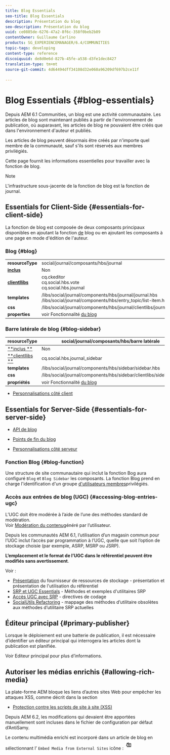 ```yaml
---
title: Blog Essentials
seo-title: Blog Essentials
description: Présentation du blog
seo-description: Présentation du blog
uuid: ce0885de-6276-47a2-8f6c-358f0beb2b89
contentOwner: Guillaume Carlino
products: SG_EXPERIENCEMANAGER/6.4/COMMUNITIES
topic-tags: developing
content-type: reference
discoiquuid: de8d0e6d-827b-45fe-a538-d3fe1dec8427
translation-type: tm+mt
source-git-commit: 4d64494dff34108d32e060a96209df697b2ce11f

---
```



# Blog Essentials {#blog-essentials}

Depuis AEM 6.1 Communities, un blog est une activité communautaire. Les articles de blog sont maintenant publiés à partir de l&#39;environnement de publication, où auparavant, les articles de blog ne pouvaient être créés que dans l&#39;environnement d&#39;auteur et publiés.

Les articles de blog peuvent désormais être créés par n&#39;importe quel membre de la communauté, sauf s&#39;ils sont réservés aux membres privilégiés.

Cette page fournit les informations essentielles pour travailler avec la fonction de blog.

>[!NOTE]
>
>L&#39;infrastructure sous-jacente de la fonction de blog est la fonction de journal.

## Essentials for Client-Side {#essentials-for-client-side}

La fonction de blog est composée de deux composants principaux disponibles en ajoutant la fonction [de](functions.md#blog-function) blog ou en ajoutant les composants à une page en mode d&#39;édition de l&#39;auteur.

### Blog {#blog}

<table> 
 <tbody>
  <tr>
   <td> <strong>resourceType</strong></td> 
   <td>social/journal/composants/hbs/journal</td> 
  </tr>
  <tr>
   <td> <a href="scf.md#add-or-include-a-communities-component"><strong>inclus</strong></a></td> 
   <td>Non</td> 
  </tr>
  <tr>
   <td> <a href="clientlibs.md"><strong>clientllibs</strong></a></td> 
   <td>cq.ckeditor<br /> cq.social.hbs.vote<br /> cq.social.hbs.journal</td> 
  </tr>
  <tr>
   <td> <strong>templates</strong></td> 
   <td> /libs/social/journal/components/hbs/journal/journal.hbs<br /> /libs/social/journal/components/hbs/entry_topic/list-item.hbs</td> 
  </tr>
  <tr>
   <td> <strong>css</strong></td> 
   <td> /libs/social/journal/components/hbs/journal/clientlibs/journal.css</td> 
  </tr>
  <tr>
   <td><strong> properties</strong></td> 
   <td>voir Fonctionnalité <a href="blog-feature.md">du blog</a></td> 
  </tr>
 </tbody>
</table>

### Barre latérale de blog {#blog-sidebar}

| **resourceType** | social/journal/composants/hbs/barre latérale |
|---|---|
| [**inclus **](scf.md#add-or-include-a-communities-component) | Non |
| [**clientllibs **](clientlibs.md) | cq.social.hbs.journal_sidebar |
| **templates** | /libs/social/journal/components/hbs/sidebar/sidebar.hbs |
| **css** | /libs/social/journal/components/hbs/sidebar/clientlibs/sidebar.css |
| **propriétés** | voir Fonctionnalité [du blog](blog-feature.md) |

* [Personnalisations côté client](client-customize.md)

## Essentials for Server-Side {#essentials-for-server-side}

* [API de blog](https://helpx.adobe.com/experience-manager/6-4/sites/developing/using/reference-materials/javadoc/com/adobe/cq/social/journal/client/api/package-summary.html)

* [Points de fin du blog](https://helpx.adobe.com/experience-manager/6-4/sites/developing/using/reference-materials/javadoc/com/adobe/cq/social/journal/client/endpoints/package-summary.html)

* [Personnalisations côté serveur](server-customize.md)

### Fonction Blog {#blog-function}

Une structure de site communautaire qui inclut la fonction [](functions.md#blog-function) Bog aura configuré `Blog` et `Blog Sidebar` les composants. La fonction Blog prend en charge l&#39;identification d&#39;un groupe [d&#39;utilisateurs membres](users.md#privileged-members-group)privilégiés.

### Accès aux entrées de blog (UGC) {#accessing-blog-entries-ugc}

L’UGC doit être modérée à l’aide de l’une des méthodes standard de modération.\
Voir [Modération du contenu](moderate-ugc.md)généré par l’utilisateur.

Depuis les communautés AEM 6.1, l’utilisation d’un magasin [](working-with-srp.md) commun pour l’UGC inclut l’accès par programmation à l’UGC, quelle que soit l’option de stockage choisie (par exemple, ASRP, MSRP ou JSRP).

**L’emplacement et le format de l’UGC dans le référentiel peuvent être modifiés sans avertissement**.

Voir :

* [Présentation](srp.md) du fournisseur de ressources de stockage - présentation et présentation de l&#39;utilisation du référentiel
* [SRP et UGC Essentials](srp-and-ugc.md) - Méthodes et exemples d&#39;utilitaires SRP
* [Accès UGC avec SRP](accessing-ugc-with-srp.md) - directives de codage
* [SocialUtils Refactoring](socialutils.md) - mappage des méthodes d’utilitaire obsolètes aux méthodes d’utilitaire SRP actuelles

## Éditeur principal {#primary-publisher}

Lorsque le déploiement est une batterie de publication, il est nécessaire d’identifier un éditeur principal qui interrogera les articles dont la publication est planifiée.

Voir Editeur [](deploy-communities.md#primary-publisher) principal pour plus d’informations.

## Autoriser les médias enrichis {#allowing-rich-media}

La plate-forme AEM bloque les liens d’autres sites Web pour empêcher les attaques XSS, comme décrit dans la section

* [Protection contre les scripts de site à site (XSS)](../../help/sites-developing/security.md#protect-against-cross-site-scripting-xss)

Depuis AEM 6.2, les modifications qui devaient être apportées manuellement sont incluses dans le fichier de configuration par défaut d’AntiSamy.

Le contenu multimédia enrichi est incorporé dans un article de blog en sélectionnant l’ `Embed Media from External Sites` icône :  ![chlimage_1-471](assets/chlimage_1-471.png)

